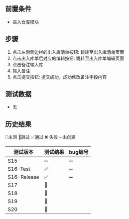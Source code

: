 
## 前置条件

- 进入仓库模块

## 步骤

1. 点击左侧侧边栏的出入库清单按钮: 跳转至出入库清单页面
2. 点击出入库单后对应的编辑按钮: 跳转至出入库单编辑页面
3. 点击备注输入库
4. 输入备注
5. 点击提交按钮: 提交成功，成功修改备注字段内容

## 测试数据

- 无

## 历史结果
 ◻️未测    🚫跳过     ✅通过    ❌ 失败     ➖未创建
 
| 测试版本 | 测试结果 | bug编号 |
| ---- | ---- | ---- |
| S15 | ➖ | ➖ |
| S16-Test | ✅ | ➖ |
| S16-Release | ✅ | ➖ |
| S17 | 🚫 |  |
| S18 | 🚫 |  |
| S19 | 🚫 |  |
| S20 | 🚫 |  |
